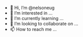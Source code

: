 - 👋 Hi, I’m @nelsoneug
- 👀 I’m interested in ...
- 🌱 I’m currently learning ...
- 💞️ I’m looking to collaborate on ...
- 📫 How to reach me ...

<!---
nelsoneug/nelsoneug is a ✨ special ✨ repository because its `README.md` (this file) appears on your GitHub profile.
You can click the Preview link to take a look at your changes.
--->
